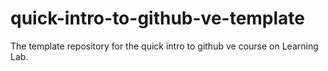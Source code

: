 # quick-intro-to-github-ve-template
The template repository for the quick intro to github ve                                                                             course on Learning Lab.
